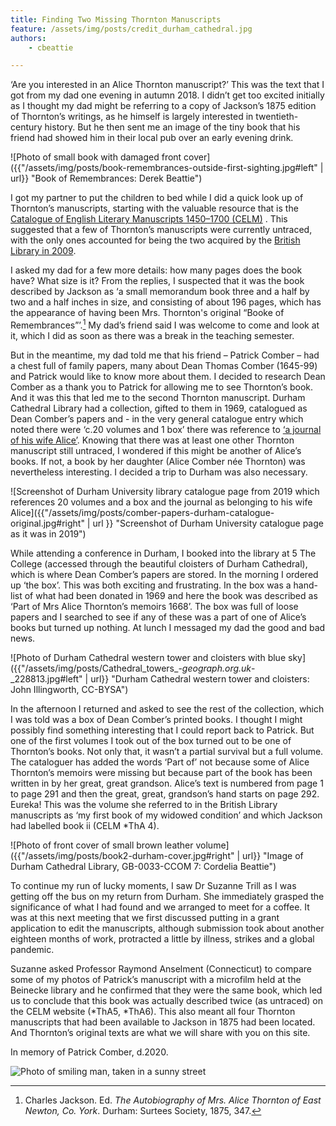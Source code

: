 ```yaml
---
title: Finding Two Missing Thornton Manuscripts
feature: /assets/img/posts/credit_durham_cathedral.jpg
authors:
    - cbeattie

---
```



‘Are you interested in an Alice Thornton manuscript?’ This was the text that I got from my dad one evening in autumn 2018. I didn’t get too excited initially as I thought my dad might be referring to a copy of Jackson’s 1875 edition of Thornton’s writings, as he himself is largely interested in twentieth-century history. But he then sent me an image of the tiny book that his friend had showed him in their local pub over an early evening drink.

![Photo of small book with damaged front cover]({{"/assets/img/posts/book-remembrances-outside-first-sighting.jpg#left" | url}} "Book of Remembrances: Derek Beattie") 

I got my partner to put the children to bed while I did a quick look up of Thornton’s manuscripts, starting with the valuable resource that is the [Catalogue of English Literary Manuscripts 1450–1700 (CELM)](https://celm-ms.org.uk/authors/thorntonalice.html) . This suggested that a few of Thornton’s manuscripts were currently untraced, with the only ones accounted for being the two acquired by the [British Library in 2009](http://searcharchives.bl.uk/IAMS_VU2:LSCOP_BL:IAMS032-000000125).

I asked my dad for a few more details: how many pages does the book have? What size is it? From the replies, I suspected that it was the book described by Jackson as ‘a small memorandum book three and a half by two and a half inches in size, and consisting of about 196 pages, which has the appearance of having been Mrs. Thornton's original “Booke of Remembrances”’.[^1] My dad’s friend said I was welcome to come and look at it, which I did as soon as there was a break in the teaching semester.

But in the meantime, my dad told me that his friend – Patrick Comber – had a chest full of family papers, many about Dean Thomas Comber (1645-99) and Patrick would like to know more about them. I decided to research Dean Comber as a thank you to Patrick for allowing me to see Thornton’s book. And it was this that led me to the second Thornton manuscript. Durham Cathedral Library had a collection, gifted to them in 1969, catalogued as Dean Comber’s papers and - in the very general catalogue entry which noted there were ‘c.20 volumes and 1 box’  there was reference to [‘a journal of his wife Alice’](https://perma.cc/6RW3-SV3X). Knowing that there was at least one other Thornton manuscript still untraced, I wondered if this might be another of Alice’s books. If not, a book by her daughter (Alice Comber née Thornton) was nevertheless interesting. I decided a trip to Durham was also necessary.

![Screenshot of Durham University library catalogue page from 2019 which references 20 volumes and a box and the journal as belonging to his wife Alice]({{"/assets/img/posts/comber-papers-durham-catalogue-original.jpg#right" | url }} "Screenshot of Durham University catalogue page as it was in 2019")

While attending a conference in Durham, I booked into the library at 5 The College (accessed through the beautiful cloisters of Durham Cathedral), which is where Dean Comber’s papers are stored. In the morning I ordered up ‘the box’. This was both exciting and frustrating. In the box was a hand-list of what had been donated in 1969 and here the book was described as ‘Part of Mrs Alice Thornton’s memoirs 1668’. The box was full of loose papers and I searched to see if any of these was a part of one of Alice’s books but turned up nothing. At lunch I messaged my dad the good and bad news.

![Photo of Durham Cathedral western tower and cloisters with blue sky]({{"/assets/img/posts/Cathedral_towers_-_geograph.org.uk_-_228813.jpg#left" | url}} "Durham Cathedral western tower and cloisters: John Illingworth, CC-BYSA")

In the afternoon I returned and asked to see the rest of the collection, which I was told was a box of Dean Comber’s printed books. I thought I might possibly find something interesting that I could report back to Patrick. But one of the first volumes I took out of the box turned out to be one of Thornton’s books. Not only that, it wasn’t a partial survival but a full volume. The cataloguer has added the words ‘Part of’ not because some of Alice Thornton’s memoirs were missing but because part of the book has been written in by her great, great grandson. Alice’s text is numbered from page 1 to page 291 and then the great, great, grandson’s hand starts on page 292. Eureka! This was the volume she referred to in the British Library manuscripts as ‘my first book of my widowed condition’ and which Jackson had labelled book ii (CELM *ThA 4).

![Photo of front cover of small brown leather volume]({{"/assets/img/posts/book2-durham-cover.jpg#right" | url}} "Image of Durham Cathedral Library, GB-0033-CCOM 7: Cordelia Beattie")

To continue my run of lucky moments, I saw Dr Suzanne Trill as I was getting off the bus on my return from Durham. She immediately grasped the significance of what I had found and we arranged to meet for a coffee. It was at this next meeting that we first discussed putting in a grant application to edit the manuscripts, although submission took about another eighteen months of work, protracted a little by illness, strikes and a global pandemic.

Suzanne asked Professor Raymond Anselment (Connecticut) to compare some of my photos of Patrick’s manuscript with a microfilm held at the Beinecke library and he confirmed that they were the same book, which led us to conclude that this book was actually described twice (as untraced) on the CELM website (*ThA5, *ThA6). This also meant all four Thornton manuscripts that had been available to Jackson in 1875 had been located. And Thornton’s original texts are what we will share with you on this site.

In memory of Patrick Comber, d.2020.

![Photo of smiling man, taken in a sunny street]({{"/assets/img/posts/patrick-comber-medium.jpg#center"}} "Photo of Patrick Comber: Derek Beattie")

[^1]: Charles Jackson. Ed. *The Autobiography of Mrs. Alice Thornton of East Newton, Co. York*. Durham: Surtees Society, 1875, 347.

